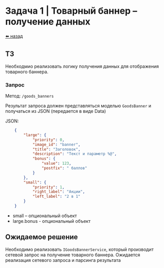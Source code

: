 #  Задача 1 | Товарный баннер – получение данных

[⬅️ назад](../README.md)

## ТЗ

Необходмио реализовать логику получения данных для отображения товарного баннера.

### Запрос

Метод: `/goods_banners`

Результат запроса должен представляться моделью `GoodsBanner` и получаться из JSON (передается в виде Data)

JSON:

```json
    {
        "large": {
            "priority": 0,
            "image_id": "banner",
            "title": "Заголовок",
            "description": "Текст и параметр %@",
            "bonus": {
                "value": 123,
                "postfix": " баллов"
            }
        },
        "small": {
            "priority": 1,
            "right_label": "Акции",
            "left_label": "2 в 1"
        }
    }
```

- small – опциональный объект
- large.bonus - опциональный объект

## Ожидаемое решение

Необходимо реализовать `IGoodsBannerService`, который производит сетевой запрос на получение товарного баннера. Ожидается реализация сетевого запроса и парсинга результата
